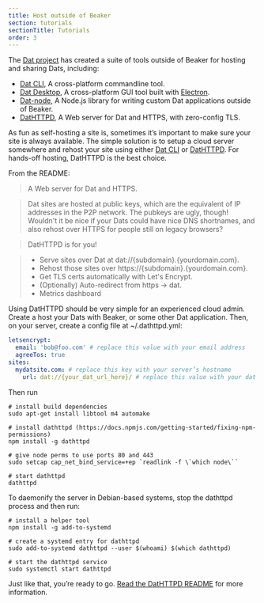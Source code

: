 ```yaml
---
title: Host outside of Beaker
section: tutorials
sectionTitle: Tutorials
order: 3
---
```


The [Dat project](https://datproject.org) has created a suite of tools outside of Beaker for hosting and sharing Dats, including:

- [Dat CLI](https://github.com/datproject/dat), A cross-platform commandline tool.
- [Dat Desktop](https://github.com/datproject/dat-desktop), A cross-platform GUI tool built with [Electron](https://electron.atom.io/).
- [Dat-node](https://github.com/datproject/dat-node), A Node.js library for writing custom Dat applications outside of Beaker.
- [DatHTTPD](https://github.com/beakerbrowser/dathttpd), A Web server for Dat and HTTPS, with zero-config TLS.

As fun as self-hosting a site is, sometimes it’s important to make sure your site is always available. The simple solution is to setup a cloud server somewhere and rehost your site using either [Dat CLI](https://github.com/datproject/dat) or [DatHTTPD](https://github.com/beakerbrowser/dathttpd). For hands-off hosting, DatHTTPD is the best choice.

From the README:

> A Web server for Dat and HTTPS.

> Dat sites are hosted at public keys, which are the equivalent of IP addresses in the P2P network. The pubkeys are ugly, though! Wouldn't it be nice if your Dats could have nice DNS shortnames, and also rehost over HTTPS for people still on legacy browsers?

> DatHTTPD is for you!

> - Serve sites over Dat at dat://{subdomain}.{yourdomain.com}.
> - Rehost those sites over https://{subdomain}.{yourdomain.com}.
> - Get TLS certs automatically with Let's Encrypt.
> - (Optionally) Auto-redirect from https -> dat.
> - Metrics dashboard

Using DatHTTPD should be very simple for an experienced cloud admin. Create a host your Dats with Beaker, or some other Dat application. Then, on your server, create a config file at ~/.dathttpd.yml:

```yml
letsencrypt:
  email: 'bob@foo.com' # replace this value with your email address
  agreeTos: true
sites:
  mydatsite.com: # replace this key with your server’s hostname
    url: dat://{your_dat_url_here}/ # replace this value with your dat’s URL
```

Then run

```
# install build dependencies
sudo apt-get install libtool m4 automake

# install dathttpd (https://docs.npmjs.com/getting-started/fixing-npm-permissions)
npm install -g dathttpd

# give node perms to use ports 80 and 443
sudo setcap cap_net_bind_service=+ep `readlink -f \`which node\``

# start dathttpd
dathttpd
```

To daemonify the server in Debian-based systems, stop the dathttpd process and then run:

```
# install a helper tool
npm install -g add-to-systemd

# create a systemd entry for dathttpd
sudo add-to-systemd dathttpd --user $(whoami) $(which dathttpd)

# start the dathttpd service
sudo systemctl start dathttpd
```

Just like that, you’re ready to go. [Read the DatHTTPD README](https://github.com/beakerbrowser/dathttpd) for more information.